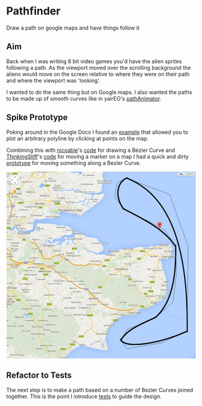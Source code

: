 # Pathfinder

Draw a path on google maps and have things follow it

## Aim

Back when I was writing 8 bit video games you'd have the alien sprites following a path.
As the viewport moved over the scrolling background the aliens would move on the screen
relative to where they were on their path and where the viewport was 'looking'.

I wanted to do the same thing but on Google maps.  I also wanted the paths to be made up
of smooth curves like in yairEO's [pathAnimator](https://github.com/yairEO/pathAnimator).

## Spike Prototype

Poking around in the Google Docs I found an [example](https://developers.google.com/maps/documentation/javascript/examples/polyline-complex) that allowed you to plot an arbitrary polyline by clicking at points on the map.

Combining this with [nicoabie](http://stackoverflow.com/users/1461421/nicoabie)'s [code](http://stackoverflow.com/a/14776341/1064619) for drawing a Bézier Curve and [ThinkingStiff](http://stackoverflow.com/users/918414/thinkingstiff)'s [code](http://stackoverflow.com/questions/8024784/how-to-move-marker-in-google-maps-api) for moving a marker on a map I had a quick and dirty [prototype](spike/index.html) for moving something along a Bezier Curve.

![image](spike/prototype.jpg)

## Refactor to Tests

The next step is to make a path based on a number of Bezier Curves joined together.  This is the point I introduce [tests](test) to guide the design.

